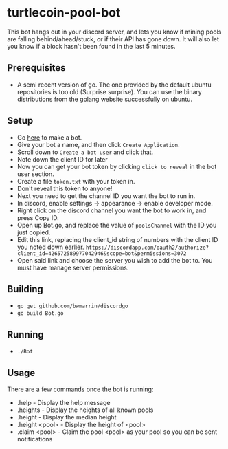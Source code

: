 # turtlecoin-pool-bot

This bot hangs out in your discord server, and lets you know if mining pools are falling behind/ahead/stuck, or if their API has gone down. It will also let you know if a block hasn't been found in the last 5 minutes.

## Prerequisites

* A semi recent version of go. The one provided by the default ubuntu repositories is too old (Surprise surprise). You can use the binary distributions from the golang website successfully on ubuntu.

## Setup

* Go [here](https://discordapp.com/developers/applications/me#top) to make a bot.
* Give your bot a name, and then click `Create Application`.
* Scroll down to `Create a bot user` and click that.
* Note down the client ID for later
* Now you can get your bot token by clicking `click to reveal` in the bot user section.
* Create a file `token.txt` with your token in.
* Don't reveal this token to anyone!
* Next you need to get the channel ID you want the bot to run in.
* In discord, enable settings -> appearance -> enable developer mode.
* Right click on the discord channel you want the bot to work in, and press Copy ID.
* Open up Bot.go, and replace the value of `poolsChannel` with the ID you just copied.
* Edit this link, replacing the client_id string of numbers with the client ID you noted down earlier.
`https://discordapp.com/oauth2/authorize?client_id=426572589977042946&scope=bot&permissions=3072`
* Open said link and choose the server you wish to add the bot to. You must have manage server permissions.

## Building

* `go get github.com/bwmarrin/discordgo`
* `go build Bot.go`

## Running

* `./Bot`

## Usage

There are a few commands once the bot is running:

* .help - Display the help message
* .heights - Display the heights of all known pools
* .height - Display the median height
* .height \<pool\> - Display the height of \<pool\>
* .claim \<pool\> - Claim the pool \<pool\> as your pool so you can be sent notifications
